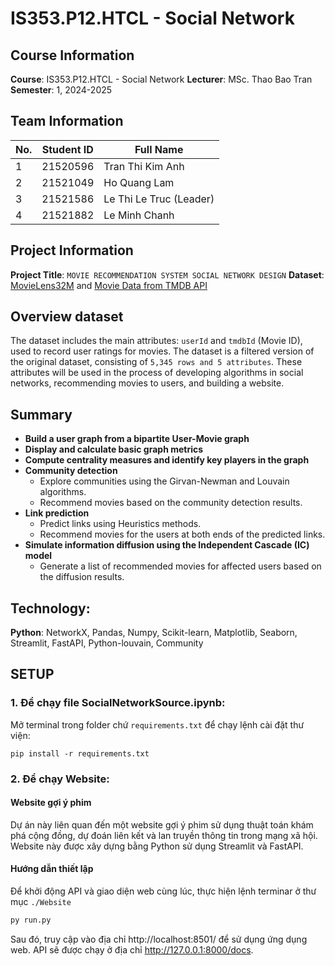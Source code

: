 # IS353.P12.HTCL - Social Network

## Course Information
**Course**: IS353.P12.HTCL - Social Network
**Lecturer**: MSc. Thao Bao Tran
**Semester**: 1, 2024-2025  

## Team Information
| No. | Student ID | Full Name           |
| --- | ---------- | ------------------- |
| 1   | 21520596   | Tran Thi Kim Anh    |
| 2   | 21521049   | Ho Quang Lam        |
| 3   | 21521586   | Le Thi Le Truc (Leader) |
| 4   | 21521882   | Le Minh Chanh       |

## Project Information
**Project Title**: `MOVIE RECOMMENDATION SYSTEM SOCIAL NETWORK DESIGN`
**Dataset**: [MovieLens32M](https://grouplens.org/datasets/movielens/32m/) and [Movie Data from TMDB API](https://developer.themoviedb.org/docs/getting-started)

## Overview dataset
The dataset includes the main attributes: `userId` and `tmdbId` (Movie ID), used to record user ratings for movies. The dataset is a filtered version of the original dataset, consisting of `5,345 rows and 5 attributes`. These attributes will be used in the process of developing algorithms in social networks, recommending movies to users, and building a website.

## Summary
- **Build a user graph from a bipartite User-Movie graph**  
- **Display and calculate basic graph metrics**  
- **Compute centrality measures and identify key players in the graph**  
- **Community detection**  
  - Explore communities using the Girvan-Newman and Louvain algorithms.  
  - Recommend movies based on the community detection results.  
- **Link prediction**  
  - Predict links using Heuristics methods.  
  - Recommend movies for the users at both ends of the predicted links.  
- **Simulate information diffusion using the Independent Cascade (IC) model**  
  - Generate a list of recommended movies for affected users based on the diffusion results.  

## Technology: 
**Python**: NetworkX, Pandas, Numpy, Scikit-learn, Matplotlib, Seaborn, Streamlit, FastAPI, Python-louvain, Community


## SETUP
### 1. Để chạy file SocialNetworkSource.ipynb: 
Mở terminal trong folder chứ `requirements.txt` để chạy lệnh cài đặt thư viện: 
  ```
  pip install -r requirements.txt
  ```
### 2. Để chạy Website:
#### Website gợi ý phim

Dự án này liên quan đến một website gợi ý phim sử dụng thuật toán khám phá cộng đồng, dự đoán liên kết và lan truyền thông tin trong mạng xã hội. Website này được xây dựng bằng Python sử dụng Streamlit và FastAPI.

#### Hướng dẫn thiết lập
Để khởi động API và giao diện web cùng lúc, thực hiện lệnh terminar ở thư mục `./Website`
```bash
py run.py
```
Sau đó, truy cập vào địa chỉ http://localhost:8501/ để sử dụng ứng dụng web.
API sẽ được chạy ở địa chỉ http://127.0.0.1:8000/docs.




